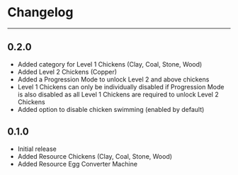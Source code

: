 # Changelog
----------

## 0.2.0
- Added category for Level 1 Chickens (Clay, Coal, Stone, Wood)
- Added Level 2 Chickens (Copper)
- Added a Progression Mode to unlock Level 2 and above chickens
- Level 1 Chickens can only be individually disabled if Progression Mode is also disabled as all Level 1 Chickens are required to unlock Level 2 Chickens
- Added option to disable chicken swimming (enabled by default)

## 0.1.0
- Initial release
- Added Resource Chickens (Clay, Coal, Stone, Wood)
- Added Resource Egg Converter Machine